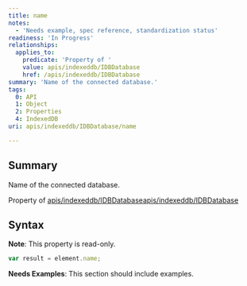 ```yaml
---
title: name
notes:
  - 'Needs example, spec reference, standardization status'
readiness: 'In Progress'
relationships:
  applies_to:
    predicate: 'Property of '
    value: apis/indexeddb/IDBDatabase
    href: /apis/indexeddb/IDBDatabase
summary: 'Name of the connected database.'
tags:
  0: API
  1: Object
  2: Properties
  4: IndexedDB
uri: apis/indexeddb/IDBDatabase/name

---
```

## Summary

Name of the connected database.

Property of [apis/indexeddb/IDBDatabase](/apis/indexeddb/IDBDatabase)[apis/indexeddb/IDBDatabase](/apis/indexeddb/IDBDatabase)

## Syntax

**Note**: This property is read-only.

``` js
var result = element.name;
```

**Needs Examples**: This section should include examples.

